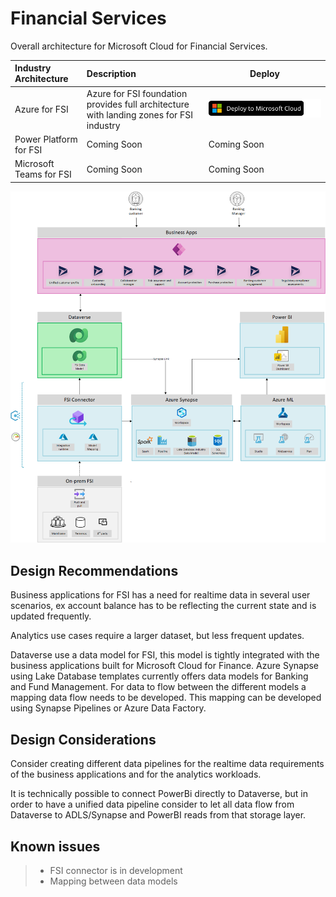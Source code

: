 # Financial Services

Overall architecture for Microsoft Cloud for Financial Services.

| Industry Architecture | Description | Deploy |
|:----------------------|:------------|--------|
| Azure for FSI | Azure for FSI foundation  provides full architecture with landing zones for FSI industry |[![Deploy To Microsoft Cloud](../docs/deploytomicrosoftcloud.svg)](https://portal.azure.com/#blade/Microsoft_Azure_CreateUIDef/CustomDeploymentBlade/uri/https%3A%2F%2Fraw.githubusercontent.com%2FMicrosoft%2Findustry%2Fmain%2Fhealthcare%2Fri%2FhealthArm.json/uiFormDefinitionUri/https%3A%2F%2Fraw.githubusercontent.com%2FMicrosoft%2Findustry%2Fmain%2Fhealthcare%2Fri%2Fhealth-portal.json)
| Power Platform for FSI | Coming Soon | Coming Soon
| Microsoft Teams for FSI | Coming Soon | Coming Soon

![Financial Services Industry Reference Architecture](./docs/mc4f-reference-architecture.png)

## Design Recommendations

Business applications for FSI has a need for realtime data in several user scenarios, ex account balance has to be reflecting the current state and is updated frequently.

Analytics use cases require a larger dataset, but less frequent updates.

Dataverse use a data model for FSI, this model is tightly integrated with the business applications built for Microsoft Cloud for Finance. Azure Synapse using Lake Database templates currently offers data models for Banking and Fund Management. For data to flow between the different models a mapping data flow needs to be developed. This mapping can be developed using Synapse Pipelines or Azure Data Factory.

## Design Considerations

Consider creating different data pipelines for the realtime data requirements of the business applications and for the analytics workloads.

It is technically possible to connect PowerBi directly to Dataverse, but in order to have a unified data pipeline consider to let all data flow from Dataverse to ADLS/Synapse and PowerBI reads from that storage layer.

## Known issues

> - FSI connector is in development
> - Mapping between data models